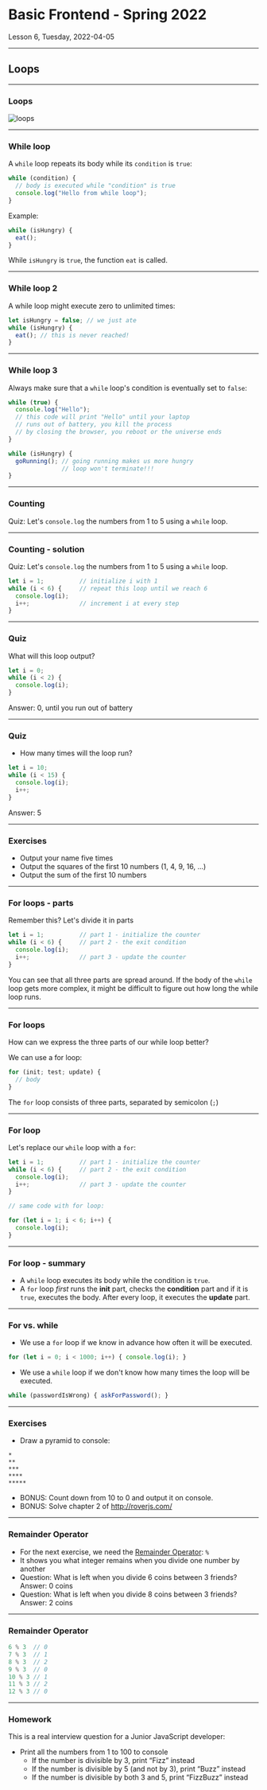<!-- .slide: id="lesson6" -->

# Basic Frontend - Spring 2022

Lesson 6, Tuesday, 2022-04-05

---

<!-- .slide: id="lesson6:loops" -->

## Loops

---

### Loops

![loops](images/loop_js-02-farm.png)

<!-- from: https://developer.mozilla.org/en-US/docs/Learn/JavaScript/Building_blocks/Looping_code -->

---

### While loop

A `while` loop repeats its body while its `condition` is `true`:

```js
while (condition) {
  // body is executed while "condition" is true
  console.log("Hello from while loop");
}
```

Example:

```js
while (isHungry) {
  eat();
}
```

While `isHungry` is `true`, the function `eat` is called.

---

### While loop 2

A while loop might execute zero to unlimited times:

```js
let isHungry = false; // we just ate
while (isHungry) {
  eat(); // this is never reached!
}
```

---

### While loop 3

Always make sure that a `while` loop's condition is eventually set to `false`:

```js
while (true) {
  console.log("Hello");
  // this code will print "Hello" until your laptop
  // runs out of battery, you kill the process
  // by closing the browser, you reboot or the universe ends
}

while (isHungry) {
  goRunning(); // going running makes us more hungry
               // loop won't terminate!!!
}
```

---

### Counting

Quiz: Let's `console.log` the numbers from 1 to 5 using a `while` loop.

---

### Counting - solution

Quiz: Let's `console.log` the numbers from 1 to 5 using a `while` loop.

```js
let i = 1;          // initialize i with 1
while (i < 6) {     // repeat this loop until we reach 6
  console.log(i);
  i++;              // increment i at every step
}
```

---

### Quiz

What will this loop output?

```js
let i = 0;
while (i < 2) {
  console.log(i);
}
```

Answer: 0, until you run out of battery<!-- .element: class="fragment" -->

---

### Quiz

* How many times will the loop run?

```js
let i = 10;
while (i < 15) {
  console.log(i);
  i++;
}
```

Answer: 5<!-- .element: class="fragment" -->

---

### Exercises

* Output your name five times
* Output the squares of the first 10 numbers (1, 4, 9, 16, ...)
* Output the sum of the first 10 numbers

---

### For loops - parts

Remember this? Let's divide it in parts

```js
let i = 1;          // part 1 - initialize the counter
while (i < 6) {     // part 2 - the exit condition
  console.log(i);
  i++;              // part 3 - update the counter
}
```

You can see that all three parts are spread around.
If the body of the `while` loop gets more complex, it
might be difficult to figure out how long the while loop
runs.

---

### For loops

How can we express the three parts of our while loop better?

We can use a for loop:

```js
for (init; test; update) {
  // body
}
```

The `for` loop consists of three parts, separated by semicolon (`;`)

---

### For loop

Let's replace our `while` loop with a `for`:

```js
let i = 1;          // part 1 - initialize the counter
while (i < 6) {     // part 2 - the exit condition
  console.log(i);
  i++;              // part 3 - update the counter
}

// same code with for loop:

for (let i = 1; i < 6; i++) {
  console.log(i);
}
```

---

### For loop - summary

* A `while` loop executes its body while the condition is `true`.
* A `for` loop *first* runs the **init** part, checks the **condition** part
and if it is `true`, executes the body. After every loop, it executes the **update** part.

---

### For vs. while

* We use a `for` loop if we know in advance how often it will be executed.

```js
for (let i = 0; i < 1000; i++) { console.log(i); }
```

* We use a `while` loop if we don't know how many times the loop will be executed.

```js
while (passwordIsWrong) { askForPassword(); }
```

---

### Exercises

* Draw a pyramid to console:

```
*
**
***
****
*****
```
* BONUS: Count down from 10 to 0 and output it on console.
* BONUS: Solve chapter 2 of http://roverjs.com/

---

### Remainder Operator

* For the next exercise, we need the [Remainder Operator](https://developer.mozilla.org/en-US/docs/Web/JavaScript/Reference/Operators/Arithmetic_Operators#Remainder): `%`
* It shows you what integer remains when you divide one number by another
* Question: What is left when you divide 6 coins between 3 friends? Answer: 0 coins
* Question: What is left when you divide 8 coins between 3 friends? Answer: 2 coins

---

### Remainder Operator

```js
6 % 3  // 0
7 % 3  // 1
8 % 3  // 2
9 % 3  // 0
10 % 3 // 1
11 % 3 // 2
12 % 3 // 0
```

---

### Homework

This is a real interview question for a Junior JavaScript developer:

* Print all the numbers from 1 to 100 to console
  * If the number is divisible by 3, print “Fizz” instead
  * If the number is divisible by 5 (and not by 3), print “Buzz” instead
  * If the number is divisible by both 3 and 5, print “FizzBuzz” instead
